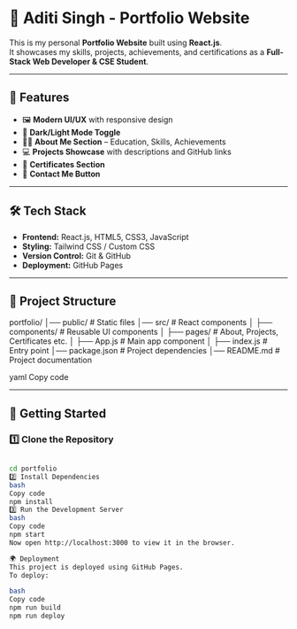 # 🚀 Aditi Singh - Portfolio Website

This is my personal **Portfolio Website** built using **React.js**.  
It showcases my skills, projects, achievements, and certifications as a **Full-Stack Web Developer & CSE Student**.

---

## 🌟 Features
- 🖼️ **Modern UI/UX** with responsive design  
- 🌙 **Dark/Light Mode Toggle**  
- 🧑‍🎓 **About Me Section** – Education, Skills, Achievements  
- 💻 **Projects Showcase** with descriptions and GitHub links  
- 📜 **Certificates Section**  
- 📩 **Contact Me Button**  

---

## 🛠️ Tech Stack
- **Frontend:** React.js, HTML5, CSS3, JavaScript  
- **Styling:** Tailwind CSS / Custom CSS  
- **Version Control:** Git & GitHub  
- **Deployment:** GitHub Pages  

---

## 📂 Project Structure
portfolio/
│── public/ # Static files
│── src/ # React components
│ ├── components/ # Reusable UI components
│ ├── pages/ # About, Projects, Certificates etc.
│ ├── App.js # Main app component
│ ├── index.js # Entry point
│── package.json # Project dependencies
│── README.md # Project documentation

yaml
Copy code

---

## 🚀 Getting Started

### 1️⃣ Clone the Repository
```bash

cd portfolio
2️⃣ Install Dependencies
bash
Copy code
npm install
3️⃣ Run the Development Server
bash
Copy code
npm start
Now open http://localhost:3000 to view it in the browser.

🌍 Deployment
This project is deployed using GitHub Pages.
To deploy:

bash
Copy code
npm run build
npm run deploy
